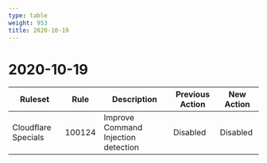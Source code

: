 ```yaml
---
type: table
weight: 953
title: 2020-10-19
---
```


# 2020-10-19

<TableWrap><table style="width: 100%">

<thead>
  <tr>
    <th>Ruleset</th>
    <th>Rule</th>
    <th>Description</th>
    <th>Previous Action</th>
    <th>New Action</th>
  </tr>
</thead>
<tbody>
  <tr>
    <td>Cloudflare Specials</td>
    <td>100124</td>
    <td>Improve Command Injection detection</td>
    <td>Disabled</td>
    <td>Disabled</td>
  </tr>
</tbody>

</table></TableWrap>